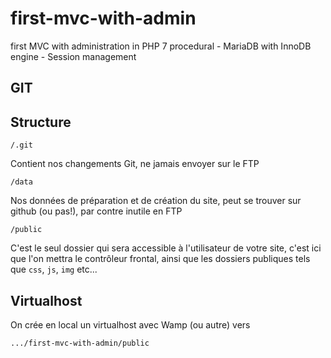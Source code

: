 # first-mvc-with-admin
first MVC with administration in PHP 7 procedural - MariaDB with InnoDB engine - Session management

## GIT

## Structure

`/.git`

Contient nos changements Git, ne jamais envoyer sur le FTP

`/data` 

Nos données de préparation et de création du site, peut se trouver sur github (ou pas!), par contre inutile en FTP

`/public` 

C'est le seul dossier qui sera accessible à l'utilisateur de votre site, c'est ici que l'on mettra le contrôleur frontal, ainsi que les dossiers publiques tels que `css`, `js`, `img` etc...

## Virtualhost

On crée en local un virtualhost avec Wamp (ou autre) vers

`.../first-mvc-with-admin/public`